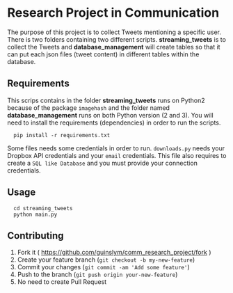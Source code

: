 # Research Project in Communication

The purpose of this project is to collect Tweets mentioning a specific user. There is two folders containing two different scripts. **streaming_tweets** is to collect the Tweets and **database_management** will create tables so that it can put each json files (tweet content) in different tables within the database.

## Requirements

This scrips contains in the folder **streaming_tweets** runs on Python2 because of the package `imagehash` and the folder named **database_management** runs on both Python version (2 and 3). You will need to install the requirements (dependencies) in order to run the scripts.
```
  pip install -r requirements.txt
```
Some files needs some credentials in order to run. `downloads.py` needs your Dropbox API credentials and your `email` credentials. This file also requires to create a `SQL like Database` and you must provide your connection credentials.


## Usage
```
  cd streaming_tweets
  python main.py
```

## Contributing

1. Fork it ( https://github.com/guinslym/comm_research_project/fork )
2. Create your feature branch (`git checkout -b my-new-feature`)
3. Commit your changes (`git commit -am 'Add some feature'`)
4. Push to the branch (`git push origin your-new-feature`)
5. No need to create Pull Request
